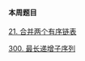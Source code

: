 ####  本周题目
[21. 合并两个有序链表](https://leetcode-cn.com/problems/merge-two-sorted-lists/)

[300. 最长递增子序列](https://leetcode-cn.com/problems/longest-increasing-subsequence/)